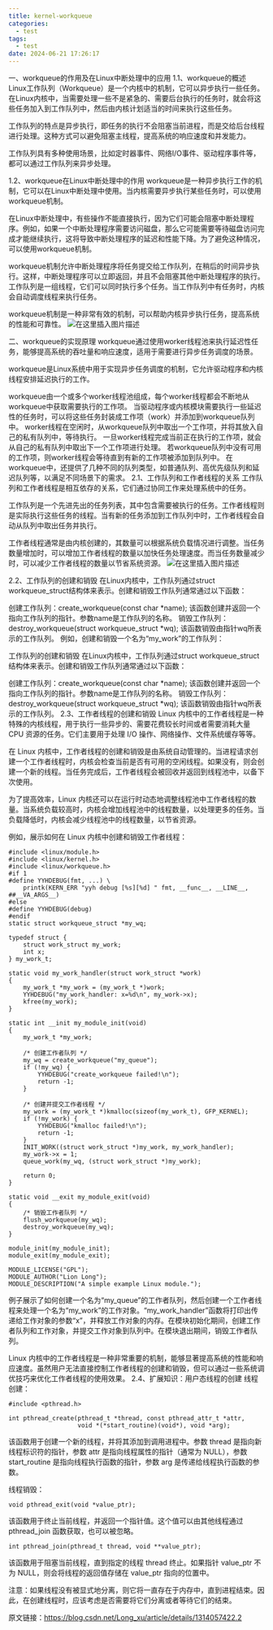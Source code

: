 ```yaml
---
title: kernel-workqueue
categories:
  - test
tags:
  - test
date: 2024-06-21 17:26:17
---
```


一、workqueue的作用及在Linux中断处理中的应用
1.1、workqueue的概述
Linux工作队列（Workqueue）是一个内核中的机制，它可以异步执行一些任务。在Linux内核中，当需要处理一些不是紧急的、需要后台执行的任务时，就会将这些任务加入到工作队列中，然后由内核计划适当的时间来执行这些任务。

工作队列的特点是异步执行，即任务的执行不会阻塞当前进程，而是交给后台线程进行处理。这种方式可以避免阻塞主线程，提高系统的响应速度和并发能力。

工作队列具有多种使用场景，比如定时器事件、网络I/O事件、驱动程序事件等，都可以通过工作队列来异步处理。

1.2、workqueue在Linux中断处理中的作用
workqueue是一种异步执行工作的机制，它可以在Linux中断处理中使用。当内核需要异步执行某些任务时，可以使用workqueue机制。

在Linux中断处理中，有些操作不能直接执行，因为它们可能会阻塞中断处理程序。例如，如果一个中断处理程序需要访问磁盘，那么它可能需要等待磁盘访问完成才能继续执行，这将导致中断处理程序的延迟和性能下降。为了避免这种情况，可以使用workqueue机制。

workqueue机制允许中断处理程序将任务提交给工作队列，在稍后的时间异步执行。这样，中断处理程序可以立即返回，并且不会阻塞其他中断处理程序的执行。工作队列是一组线程，它们可以同时执行多个任务。当工作队列中有任务时，内核会自动调度线程来执行任务。

workqueue机制是一种非常有效的机制，可以帮助内核异步执行任务，提高系统的性能和可靠性。
![在这里插入图片描述](../imgs/d32faea7d5004b979cc98527aa0973e8.png)

二、workqueue的实现原理
workqueue通过使用worker线程池来执行延迟性任务，能够提高系统的吞吐量和响应速度，适用于需要进行异步任务调度的场景。

workqueue是Linux系统中用于实现异步任务调度的机制，它允许驱动程序和内核线程安排延迟执行的工作。

workqueue由一个或多个worker线程池组成，每个worker线程都会不断地从workqueue中获取需要执行的工作项。
当驱动程序或内核模块需要执行一些延迟性的任务时，可以将这些任务封装成工作项（work）并添加到workqueue队列中。
worker线程在空闲时，从workqueue队列中取出一个工作项，并将其放入自己的私有队列中，等待执行。
一旦worker线程完成当前正在执行的工作项，就会从自己的私有队列中取出下一个工作项进行处理。
若workqueue队列中没有可用的工作项，则worker线程会等待直到有新的工作项被添加到队列中。
在workqueue中，还提供了几种不同的队列类型，如普通队列、高优先级队列和延迟队列等，以满足不同场景下的需求。
2.1、工作队列和工作者线程的关系
工作队列和工作者线程是相互依存的关系，它们通过协同工作来处理系统中的任务。

工作队列是一个先进先出的任务列表，其中包含需要被执行的任务。工作者线程则是实际执行这些任务的线程。当有新的任务添加到工作队列中时，工作者线程会自动从队列中取出任务并执行。

工作者线程通常是由内核创建的，其数量可以根据系统负载情况进行调整。当任务数量增加时，可以增加工作者线程的数量以加快任务处理速度。而当任务数量减少时，可以减少工作者线程的数量以节省系统资源。
![在这里插入图片描述](../imgs/2b8686c61a24478a8112e4b83228f177.png)

2.2、工作队列的创建和销毁
在Linux内核中，工作队列通过struct workqueue_struct结构体来表示。创建和销毁工作队列通常通过以下函数：

创建工作队列：create_workqueue(const char *name); 该函数创建并返回一个指向工作队列的指针。参数name是工作队列的名称。
销毁工作队列：destroy_workqueue(struct workqueue_struct *wq); 该函数销毁由指针wq所表示的工作队列。
例如，创建和销毁一个名为“my_work”的工作队列：

工作队列的创建和销毁
在Linux内核中，工作队列通过struct workqueue_struct结构体来表示。创建和销毁工作队列通常通过以下函数：

创建工作队列：create_workqueue(const char *name); 该函数创建并返回一个指向工作队列的指针。参数name是工作队列的名称。
销毁工作队列：destroy_workqueue(struct workqueue_struct *wq); 该函数销毁由指针wq所表示的工作队列。
2.3、工作者线程的创建和销毁
Linux 内核中的工作者线程是一种特殊的内核线程，用于执行一些异步的、需要花费较长时间或者需要消耗大量 CPU 资源的任务。它们主要用于处理 I/O 操作、网络操作、文件系统缓存等等。

在 Linux 内核中，工作者线程的创建和销毁是由系统自动管理的。当进程请求创建一个工作者线程时，内核会检查当前是否有可用的空闲线程。如果没有，则会创建一个新的线程。当任务完成后，工作者线程会被回收并返回到线程池中，以备下次使用。

为了提高效率，Linux 内核还可以在运行时动态地调整线程池中工作者线程的数量。当系统负载较高时，内核会增加线程池中的线程数量，以处理更多的任务。当负载降低时，内核会减少线程池中的线程数量，以节省资源。

例如，展示如何在 Linux 内核中创建和销毁工作者线程：
```
#include <linux/module.h>
#include <linux/kernel.h>
#include <linux/workqueue.h>
#if 1
#define YYHDEBUG(fmt, ...) \
    printk(KERN_ERR "yyh debug [%s][%d] " fmt, __func__, __LINE__, ##__VA_ARGS__)
#else 
#define YYHDEBUG(debug)
#endif
static struct workqueue_struct *my_wq;

typedef struct {
    struct work_struct my_work;
    int x;
} my_work_t;

static void my_work_handler(struct work_struct *work)
{
    my_work_t *my_work = (my_work_t *)work;
    YYHDEBUG("my_work_handler: x=%d\n", my_work->x);
    kfree(my_work);
}

static int __init my_module_init(void)
{
    my_work_t *my_work;

    /* 创建工作者队列 */
    my_wq = create_workqueue("my_queue");
    if (!my_wq) {
        YYHDEBUG("create_workqueue failed!\n");
        return -1;
    }

    /* 创建并提交工作者线程 */
    my_work = (my_work_t *)kmalloc(sizeof(my_work_t), GFP_KERNEL);
    if (!my_work) {
        YYHDEBUG("kmalloc failed!\n");
        return -1;
    }
    INIT_WORK((struct work_struct *)my_work, my_work_handler);
    my_work->x = 1;
    queue_work(my_wq, (struct work_struct *)my_work);

    return 0;
}

static void __exit my_module_exit(void)
{
    /* 销毁工作者队列 */
    flush_workqueue(my_wq);
    destroy_workqueue(my_wq);
}

module_init(my_module_init);
module_exit(my_module_exit);

MODULE_LICENSE("GPL");
MODULE_AUTHOR("Lion Long");
MODULE_DESCRIPTION("A simple example Linux module.");
```

例子展示了如何创建一个名为“my_queue”的工作者队列，然后创建一个工作者线程来处理一个名为“my_work”的工作对象。“my_work_handler”函数将打印出传递给工作对象的参数“x”，并释放工作对象的内存。在模块初始化期间，创建工作者队列和工作对象，并提交工作对象到队列中。在模块退出期间，销毁工作者队列。

Linux 内核中的工作者线程是一种非常重要的机制，能够显著提高系统的性能和响应速度。虽然用户无法直接控制工作者线程的创建和销毁，但可以通过一些系统调优技巧来优化工作者线程的使用效果。
2.4、扩展知识：用户态线程的创建
线程创建：

```
#include <pthread.h>

int pthread_create(pthread_t *thread, const pthread_attr_t *attr,
                   void *(*start_routine)(void*), void *arg);
```

该函数用于创建一个新的线程，并将其添加到调用进程中。参数 thread 是指向新线程标识符的指针，参数 attr 是指向线程属性的指针（通常为 NULL），参数 start_routine 是指向线程执行函数的指针，参数 arg 是传递给线程执行函数的参数。

线程销毁：

```
void pthread_exit(void *value_ptr);
```

该函数用于终止当前线程，并返回一个指针值。这个值可以由其他线程通过 pthread_join 函数获取，也可以被忽略。

```
int pthread_join(pthread_t thread, void **value_ptr);
```



该函数用于阻塞当前线程，直到指定的线程 thread 终止。如果指针 value_ptr 不为 NULL，则会将线程的返回值存储在 value_ptr 指向的位置中。

注意：如果线程没有被显式地分离，则它将一直存在于内存中，直到进程结束。因此，在创建线程时，应该考虑是否需要将它们分离或者等待它们的结束。


原文链接：https://blog.csdn.net/Long_xu/article/details/1314057422.2
